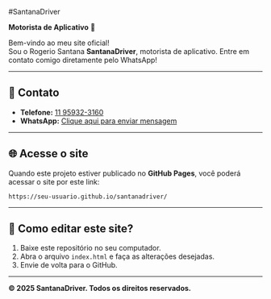 #SantanaDriver

**Motorista de Aplicativo** 🚗

Bem-vindo ao meu site oficial!  
Sou o Rogerio Santana **SantanaDriver**, motorista de aplicativo. Entre em contato comigo diretamente pelo WhatsApp!

---

## 📱 Contato
- **Telefone:** [11 95932-3160](https://wa.me/5511959323160)
- **WhatsApp:** [Clique aqui para enviar mensagem](https://wa.me/5511959323160)

---

## 🌐 Acesse o site
Quando este projeto estiver publicado no **GitHub Pages**, você poderá acessar o site por este link:  
```
https://seu-usuario.github.io/santanadriver/
```

---

## 🚀 Como editar este site?
1. Baixe este repositório no seu computador.
2. Abra o arquivo `index.html` e faça as alterações desejadas.
3. Envie de volta para o GitHub.

---

**© 2025 SantanaDriver. Todos os direitos reservados.**

